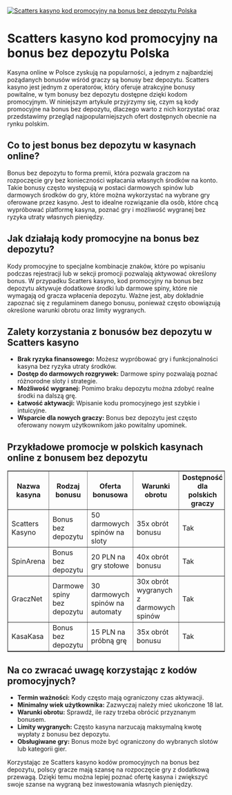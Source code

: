 [![Scatters kasyno kod promocyjny na bonus bez depozytu Polska](https://123-caf.pages.dev/gitsignup.png)](https://vrmoo.ru/Bt82HjjY)

<h1>Scatters kasyno kod promocyjny na bonus bez depozytu Polska</h1> <p>Kasyna online w Polsce zyskują na popularności, a jednym z najbardziej pożądanych bonusów wśród graczy są bonusy bez depozytu. Scatters kasyno jest jednym z operatorów, który oferuje atrakcyjne bonusy powitalne, w tym bonusy bez depozytu dostępne dzięki kodom promocyjnym. W niniejszym artykule przyjrzymy się, czym są kody promocyjne na bonus bez depozytu, dlaczego warto z nich korzystać oraz przedstawimy przegląd najpopularniejszych ofert dostępnych obecnie na rynku polskim.</p>  <h2>Co to jest bonus bez depozytu w kasynach online?</h2> <p>Bonus bez depozytu to forma premii, która pozwala graczom na rozpoczęcie gry bez konieczności wpłacania własnych środków na konto. Takie bonusy często występują w postaci darmowych spinów lub darmowych środków do gry, które można wykorzystać na wybrane gry oferowane przez kasyno. Jest to idealne rozwiązanie dla osób, które chcą wypróbować platformę kasyna, poznać gry i możliwość wygranej bez ryzyka utraty własnych pieniędzy.</p>  <h2>Jak działają kody promocyjne na bonus bez depozytu?</h2> <p>Kody promocyjne to specjalne kombinacje znaków, które po wpisaniu podczas rejestracji lub w sekcji promocji pozwalają aktywować określony bonus. W przypadku Scatters kasyno, kod promocyjny na bonus bez depozytu aktywuje dodatkowe środki lub darmowe spiny, które nie wymagają od gracza wpłacenia depozytu. Ważne jest, aby dokładnie zapoznać się z regulaminem danego bonusu, ponieważ często obowiązują określone warunki obrotu oraz limity wygranych.</p>  <h2>Zalety korzystania z bonusów bez depozytu w Scatters kasyno</h2> <ul>   <li><strong>Brak ryzyka finansowego:</strong> Możesz wypróbować gry i funkcjonalności kasyna bez ryzyka utraty środków.</li>   <li><strong>Dostęp do darmowych rozgrywek:</strong> Darmowe spiny pozwalają poznać różnorodne sloty i strategie.</li>   <li><strong>Możliwość wygranej:</strong> Pomimo braku depozytu można zdobyć realne środki na dalszą grę.</li>   <li><strong>Łatwość aktywacji:</strong> Wpisanie kodu promocyjnego jest szybkie i intuicyjne.</li>   <li><strong>Wsparcie dla nowych graczy:</strong> Bonus bez depozytu jest często oferowany nowym użytkownikom jako powitalny upominek.</li> </ul>  <h2>Przykładowe promocje w polskich kasynach online z bonusem bez depozytu</h2> <table border="1" cellpadding="8" cellspacing="0">   <thead>     <tr>       <th>Nazwa kasyna</th>       <th>Rodzaj bonusu</th>       <th>Oferta bonusowa</th>       <th>Warunki obrotu</th>       <th>Dostępność dla polskich graczy</th>     </tr>   </thead>   <tbody>     <tr>       <td>Scatters Kasyno</td>       <td>Bonus bez depozytu</td>       <td>50 darmowych spinów na sloty</td>       <td>35x obrót bonusu</td>       <td>Tak</td>     </tr>     <tr>       <td>SpinArena</td>       <td>Bonus bez depozytu</td>       <td>20 PLN na gry stołowe</td>       <td>40x obrót bonusu</td>       <td>Tak</td>     </tr>     <tr>       <td>GraczNet</td>       <td>Darmowe spiny bez depozytu</td>       <td>30 darmowych spinów na automaty</td>       <td>30x obrót wygranych z darmowych spinów</td>       <td>Tak</td>     </tr>     <tr>       <td>KasaKasa</td>       <td>Bonus bez depozytu</td>       <td>15 PLN na próbną grę</td>       <td>35x obrót bonusu</td>       <td>Tak</td>     </tr>   </tbody> </table>  <h2>Na co zwracać uwagę korzystając z kodów promocyjnych?</h2> <ul>   <li><strong>Termin ważności:</strong> Kody często mają ograniczony czas aktywacji.</li>   <li><strong>Minimalny wiek użytkownika:</strong> Zazwyczaj należy mieć ukończone 18 lat.</li>   <li><strong>Warunki obrotu:</strong> Sprawdź, ile razy trzeba obrócić przyznanym bonusem.</li>   <li><strong>Limity wygranych:</strong> Często kasyna narzucają maksymalną kwotę wypłaty z bonusu bez depozytu.</li>   <li><strong>Obsługiwane gry:</strong> Bonus może być ograniczony do wybranych slotów lub kategorii gier.</li> </ul>  <p>Korzystając ze Scatters kasyno kodów promocyjnych na bonus bez depozytu, polscy gracze mają szansę na rozpoczęcie gry z dodatkową przewagą. Dzięki temu można lepiej poznać ofertę kasyna i zwiększyć swoje szanse na wygraną bez inwestowania własnych pieniędzy.</p>